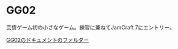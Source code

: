 # GG02

芸情ゲーム初の小さなゲーム。練習に兼ねてJamCraft 7にエントリー。

[GG02のドキュメントのフォルダー](https://drive.google.com/drive/u/0/folders/1x8PmwYXWQIdGh-cF2EKtWpeMzoLtz4mz)
